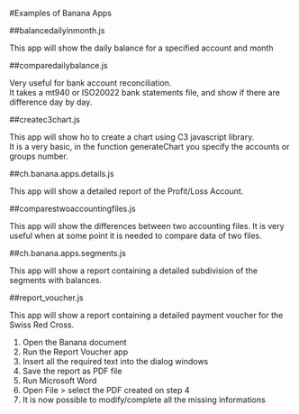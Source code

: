 #Examples of Banana Apps


##balancedailyinmonth.js

This app will show the daily balance for a specified account and month   

##comparedailybalance.js

Very useful for bank account reconciliation.  
It takes a mt940 or ISO20022 bank statements file, and show if there are difference day by day.

##createc3chart.js

This app will show ho to create a chart using C3 javascript library.  
It is a very basic, in the function generateChart you specify the accounts or groups number. 

##ch.banana.apps.details.js

This app will show a detailed report of the Profit/Loss Account.

##comparestwoaccountingfiles.js

This app will show the differences between two accounting files. It is very useful when at some point it is needed to compare data of two files.

##ch.banana.apps.segments.js

This app will show a report containing a detailed subdivision of the segments with balances.

##report_voucher.js

This app will show a report containing a detailed payment voucher for the Swiss Red Cross.

1. Open the Banana document
2. Run the Report Voucher app
3. Insert all the required text into the dialog windows
4. Save the report as PDF file
5. Run Microsoft Word
6. Open File > select the PDF created on step 4
7. It is now possible to modify/complete all the missing informations



